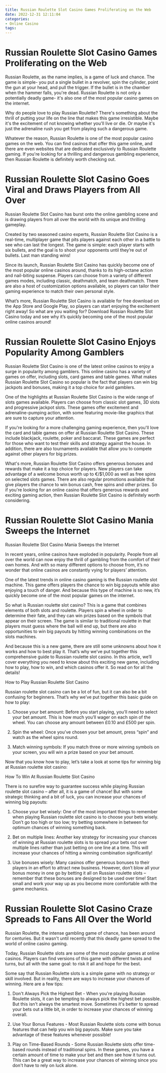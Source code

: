 ```yaml
---
title: Russian Roulette Slot Casino Games Proliferating on the Web
date: 2022-12-31 12:11:04
categories:
- Online Casino
tags:
---
```



#  Russian Roulette Slot Casino Games Proliferating on the Web

Russian Roulette, as the name implies, is a game of luck and chance. The game is simple- you put a single bullet in a revolver, spin the cylinder, point the gun at your head, and pull the trigger. If the bullet is in the chamber when the hammer falls, you're dead. Russian Roulette is not only a potentially deadly game- it's also one of the most popular casino games on the internet.

Why do people love to play Russian Roulette? There's something about the thrill of putting your life on the line that makes this game irresistible. Maybe it's the excitement of not knowing whether you'll live or die. Or maybe it's just the adrenaline rush you get from playing such a dangerous game.

Whatever the reason, Russian Roulette is one of the most popular casino games on the web. You can find casinos that offer this game online, and there are even websites that are dedicated exclusively to Russian Roulette gaming. If you're looking for a thrilling and dangerous gambling experience, then Russian Roulette is definitely worth checking out.

#  Russian Roulette Slot Casino Goes Viral and Draws Players from All Over

Russian Roulette Slot Casino has burst onto the online gambling scene and is drawing players from all over the world with its unique and thrilling gameplay.

Created by two seasoned casino experts, Russian Roulette Slot Casino is a real-time, multiplayer game that pits players against each other in a battle to see who can last the longest. The game is simple: each player starts with six bullets, and the goal is to shoot your opponents until they’re out of bullets. Last man standing wins!

Since its launch, Russian Roulette Slot Casino has quickly become one of the most popular online casinos around, thanks to its high-octane action and nail-biting suspense. Players can choose from a variety of different games modes, including classic, deathmatch, and team deathmatch. There are also a host of customization options available, so players can tailor their gaming experience to match their own personal style.

What’s more, Russian Roulette Slot Casino is available for free download on the App Store and Google Play, so players can start enjoying the excitement right away! So what are you waiting for? Download Russian Roulette Slot Casino today and see why it’s quickly becoming one of the most popular online casinos around!

#  Russian Roulette Slot Casino Enjoys Popularity Among Gamblers

Russian Roulette Slot Casino is one of the latest online casinos to enjoy a surge in popularity among gamblers. This online casino has a variety of games on offer, including slots, card games and table games. What makes Russian Roulette Slot Casino so popular is the fact that players can win big jackpots and bonuses, making it a top choice for avid gamblers.

One of the highlights at Russian Roulette Slot Casino is the wide range of slots games available. Players can choose from classic slot games, 3D slots and progressive jackpot slots. These games offer excitement and adrenaline-pumping action, with some featuring movie-like graphics that are sure to capture your attention.

If you're looking for a more challenging gaming experience, then you'll love the card and table games on offer at Russian Roulette Slot Casino. These include blackjack, roulette, poker and baccarat. These games are perfect for those who want to test their skills and strategy against the house. In addition, there are also tournaments available that allow you to compete against other players for big prizes.

What's more, Russian Roulette Slot Casino offers generous bonuses and rewards that make it a top choice for players. New players can take advantage of a welcome bonus worth up to €/$1,000 as well as free spins on selected slots games. There are also regular promotions available that give players the chance to win bonus cash, free spins and other prizes. So if you're looking for an online casino that offers generous rewards and exciting gaming action, then Russian Roulette Slot Casino is definitely worth considering.

#  Russian Roulette Slot Casino Mania Sweeps the Internet 

Russian Roulette Slot Casino Mania Sweeps the Internet

In recent years, online casinos have exploded in popularity. People from all over the world can now enjoy the thrill of gambling from the comfort of their own homes. And with so many different options to choose from, it’s no wonder that online casinos are constantly vying for players’ attention.

One of the latest trends in online casino gaming is the Russian roulette slot machine. This game offers players the chance to win big payouts while also enjoying a touch of danger. And because this type of machine is so new, it’s quickly become one of the most popular games on the internet.

So what is Russian roulette slot casino? This is a game that combines elements of both slots and roulette. Players spin a wheel in order to determine their fate, and they can win prizes based on the symbols that appear on their screen. The game is similar to traditional roulette in that players must guess where the ball will end up, but there are also opportunities to win big payouts by hitting winning combinations on the slots machines.

And because this is a new game, there are still some unknowns about how it works and how to best play it. That’s why we’ve put together this comprehensive guide to Russian roulette slot casino. In this article, we’ll cover everything you need to know about this exciting new game, including how to play, how to win, and which casinos offer it. So read on for all the details! 

How to Play Russian Roulette Slot Casino 

Russian roulette slot casino can be a lot of fun, but it can also be a bit confusing for beginners. That’s why we’ve put together this basic guide on how to play: 

1) Choose your bet amount: Before you start playing, you’ll need to select your bet amount. This is how much you’ll wager on each spin of the wheel. You can choose any amount between £0.10 and £500 per spin. 

2) Spin the wheel: Once you’ve chosen your bet amount, press “spin” and watch as the wheel spins round. 

3) Match winning symbols: If you match three or more winning symbols on your screen, you will win a prize based on your bet amount. 


Now that you know how to play, let’s take a look at some tips for winning big at Russian roulette slot casino: 

How To Win At Russian Roulette Slot Casino 

There is no surefire way to guarantee success while playing Russian roulette slot casino – after all, it is a game of chance! But with some strategic thinking and a bit of luck, you can increase your chances of winning big payouts: 

1) Choose your bet wisely: One of the most important things to remember when playing Russian roulette slot casino is to choose your bets wisely. Don’t go too high or too low; try betting somewhere in between for optimum chances of winning something back.  

2) Bet on multiple lines: Another key strategy for increasing your chances of winning at Russian roulette slots is to spread your bets out over multiple lines rather than just betting on one line at a time. This will increase your chances of hitting a winning combination significantly! 

3) Use bonuses wisely: Many casinos offer generous bonuses to their players in an effort to attract new business. However, don’t blow all your bonus money in one go by betting it all on Russian roulette slots – remember that these bonuses are designed to be used over time! Start small and work your way up as you become more comfortable with the game mechanics.

#  Russian Roulette Slot Casino Craze Spreads to Fans All Over the World

Russian Roulette, the intense gambling game of chance, has been around for centuries. But it wasn't until recently that this deadly game spread to the world of online casino gaming.

Today, Russian Roulette slots are some of the most popular games at online casinos. Players can find versions of this game with different twists and turns, but all with the same goal: to risk it all and hope for the best.

Some say that Russian Roulette slots is a simple game with no strategy or skill involved. But in reality, there are ways to increase your chances of winning. Here are a few tips:

1) Don't Always Pick the Highest Bet - When you're playing Russian Roulette slots, it can be tempting to always pick the highest bet possible. But this isn't always the smartest move. Sometimes it's better to spread your bets out a little bit, in order to increase your chances of winning overall.

2) Use Your Bonus Features - Most Russian Roulette slots come with bonus features that can help you win big payouts. Make sure you take advantage of these features whenever possible!

3) Play on Time-Based Rounds - Some Russian Roulette slots offer time-based rounds instead of traditional spins. In these games, you have a certain amount of time to make your bet and then see how it turns out. This can be a great way to increase your chances of winning since you don't have to rely on luck alone.